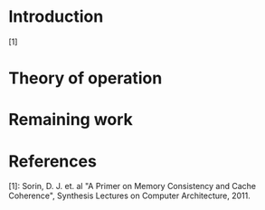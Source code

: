 # Introduction

[1]

# Theory of operation

# Remaining work

# References

[1]: Sorin, D. J. et. al "A Primer on Memory Consistency and Cache
Coherence", Synthesis Lectures on Computer Architecture, 2011.
